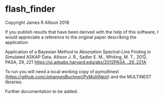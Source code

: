 # flash_finder

Copyright James R Allison 2018

If you publish results that have been derived with the help of this software, I would appreciate a reference to the original paper describing the application:

Application of a Bayesian Method to Absorption Spectral-Line Finding in Simulated ASKAP Data. 
Allison J. R., Sadler E. M., Whiting, M. T.,  2012, PASA, 29, 221
https://ui.adsabs.harvard.edu/abs/2012PASA...29..221A

To run you will need a local working copy of pymultinest (https://github.com/JohannesBuchner/PyMultiNest) and the MULTINEST libraries.

Further documentation to be added.
